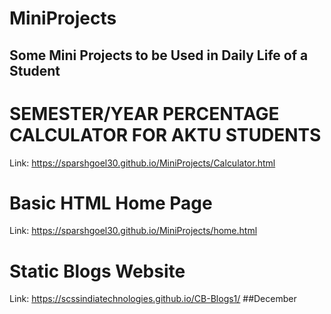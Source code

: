 # MiniProjects
## Some Mini Projects to be Used in Daily Life of a Student

# SEMESTER/YEAR PERCENTAGE CALCULATOR FOR AKTU STUDENTS
Link: https://sparshgoel30.github.io/MiniProjects/Calculator.html

# Basic HTML Home Page
Link: https://sparshgoel30.github.io/MiniProjects/home.html

# Static Blogs Website
Link: https://scssindiatechnologies.github.io/CB-Blogs1/ ##December
